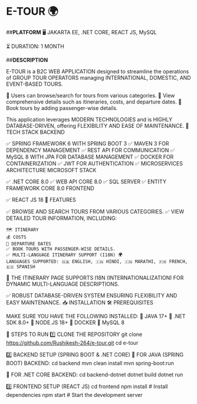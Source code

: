 <h1>E-TOUR 🌍</h1>

##**PLATFORM**
🖥 JAKARTA EE, .NET CORE, REACT JS, MySQL

⏳ DURATION: 1 MONTH

##**DESCRIPTION**

E-TOUR is a B2C WEB APPLICATION designed to streamline the operations of GROUP TOUR OPERATORS managing INTERNATIONAL, DOMESTIC, AND EVENT-BASED TOURS.

🔹 Users can browse/search for tours from various categories.
🔹 View comprehensive details such as itineraries, costs, and departure dates.
🔹 Book tours by adding passenger-wise details.

This application leverages MODERN TECHNOLOGIES and is HIGHLY DATABASE-DRIVEN, offering FLEXIBILITY AND EASE OF MAINTENANCE.
🌟 TECH STACK
BACKEND

✅ SPRING FRAMEWORK 6 WITH SPRING BOOT 3
✅ MAVEN 3 FOR DEPENDENCY MANAGEMENT
✅ REST API FOR COMMUNICATION
✅ MySQL 8 WITH JPA FOR DATABASE MANAGEMENT
✅ DOCKER FOR CONTAINERIZATION
✅ JWT FOR AUTHENTICATION
✅ MICROSERVICES ARCHITECTURE
MICROSOFT STACK

✅ .NET CORE 8.0
✅ WEB API CORE 8.0
✅ SQL SERVER
✅ ENTITY FRAMEWORK CORE 8.0
FRONTEND

✅ REACT JS 18
🚀 FEATURES

✅ BROWSE AND SEARCH TOURS FROM VARIOUS CATEGORIES.
✅ VIEW DETAILED TOUR INFORMATION, INCLUDING:

    🗺 ITINERARY
    💰 COSTS
    📅 DEPARTURE DATES
    ✅ BOOK TOURS WITH PASSENGER-WISE DETAILS.
    ✅ MULTI-LANGUAGE ITINERARY SUPPORT (I18N) 🌍
    LANGUAGES SUPPORTED: 🇬🇧 ENGLISH, 🇮🇳 HINDI, 🇮🇳 MARATHI, 🇫🇷 FRENCH, 🇪🇸 SPANISH

📌 THE ITINERARY PAGE SUPPORTS I18N (INTERNATIONALIZATION) FOR DYNAMIC MULTI-LANGUAGE DESCRIPTIONS.

✅ ROBUST DATABASE-DRIVEN SYSTEM ENSURING FLEXIBILITY AND EASY MAINTENANCE.
📥 INSTALLATION
🛠 PREREQUISITES

MAKE SURE YOU HAVE THE FOLLOWING INSTALLED:
🔹 JAVA 17+
🔹 .NET SDK 8.0+
🔹 NODE.JS 18+
🔹 DOCKER
🔹 MySQL 8

📌 STEPS TO RUN
1️⃣ CLONE THE REPOSITORY
    git clone https://github.com/Rushikesh-264/e-tour.git
    cd e-tour

2️⃣ BACKEND SETUP (SPRING BOOT & .NET CORE)
🔹 FOR JAVA (SPRING BOOT) BACKEND:
    cd backend
    mvn clean install
    mvn spring-boot:run

🔹 FOR .NET CORE BACKEND:
    cd backend-dotnet
    dotnet build
    dotnet run

3️⃣ FRONTEND SETUP (REACT JS)
    cd frontend
    npm install  # Install dependencies
    npm start    # Start the development server


